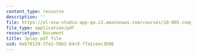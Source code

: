 ```yaml
---
content_type: resource
description: ''
file: https://ol-ocw-studio-app-qa.s3.amazonaws.com/courses/18-085-computational-science-and-engineering-i-fall-2008/6eb7812937a25bb264c977a1ceac3b98_h5KiY9lvHc4.pdf
file_type: application/pdf
resourcetype: Document
title: 3play pdf file
uid: 6eb78129-37a2-5bb2-64c9-77a1ceac3b98
---
```

